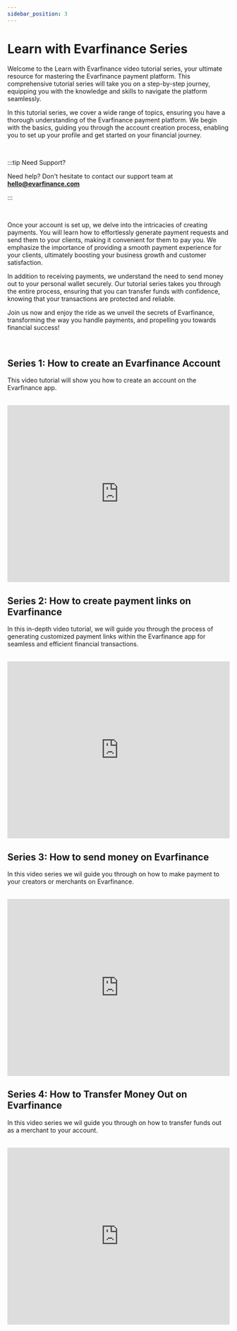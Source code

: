 ```yaml
---
sidebar_position: 3
---
```


# Learn with Evarfinance Series

Welcome to the Learn with Evarfinance video tutorial series, your ultimate resource for mastering the Evarfinance payment platform. This comprehensive tutorial series will take you on a step-by-step journey, equipping you with the knowledge and skills to navigate the platform seamlessly.

In this tutorial series, we cover a wide range of topics, ensuring you have a thorough understanding of the Evarfinance payment platform. We begin with the basics, guiding you through the account creation process, enabling you to set up your profile and get started on your financial journey.

<br/>

:::tip Need Support?

Need help? Don't hesitate to contact our support team at **hello@evarfinance.com**

:::

<br/>

Once your account is set up, we delve into the intricacies of creating payments. You will learn how to effortlessly generate payment requests and send them to your clients, making it convenient for them to pay you. We emphasize the importance of providing a smooth payment experience for your clients, ultimately boosting your business growth and customer satisfaction.

In addition to receiving payments, we understand the need to send money out to your personal wallet securely. Our tutorial series takes you through the entire process, ensuring that you can transfer funds with confidence, knowing that your transactions are protected and reliable.

Join us now and enjoy the ride as we unveil the secrets of Evarfinance, transforming the way you handle payments, and propelling you towards financial success!

<br/>

## Series 1: How to create an Evarfinance Account

This video tutorial will show you how to create an account on the Evarfinance app.

<br/>

<iframe width="100%" height="400" src="https://www.youtube.com/embed/vdAji00SFxs" title="YouTube video player" frameborder="0" allow="accelerometer; autoplay; clipboard-write; encrypted-media; gyroscope; picture-in-picture; web-share" allowfullscreen></iframe>

<br/>

## Series 2: How to create payment links on Evarfinance

In this in-depth video tutorial, we will guide you through the process of generating customized payment links within the Evarfinance app for seamless and efficient financial transactions.

<br/>

<iframe width="100%" height="400" src="https://www.youtube.com/embed/zQCKTgRsxGw" title="YouTube video player" frameborder="0" allow="accelerometer; autoplay; clipboard-write; encrypted-media; gyroscope; picture-in-picture; web-share" allowfullscreen></iframe>

<br/>

## Series 3: How to send money on Evarfinance

In this video series we wil guide you through on how to make payment to your creators or merchants on Evarfinance.

<br/>

<iframe width="100%" height="400" src="https://www.youtube.com/embed/ZMkvny49q1A" title="YouTube video player" frameborder="0" allow="accelerometer; autoplay; clipboard-write; encrypted-media; gyroscope; picture-in-picture; web-share" allowfullscreen></iframe>

<br/>

## Series 4: How to Transfer Money Out on Evarfinance

In this video series we wil guide you through on how to transfer funds out as a merchant to your account.

<br/>

<iframe width="100%" height="400" src="https://www.youtube.com/embed/v9pMk6n6kSQ" title="YouTube video player" frameborder="0" allow="accelerometer; autoplay; clipboard-write; encrypted-media; gyroscope; picture-in-picture; web-share" allowfullscreen></iframe>

<br/>
